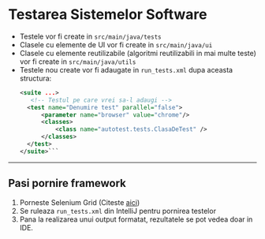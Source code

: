 # Testarea Sistemelor Software

- Testele vor fi create in `src/main/java/tests`
- Clasele cu elemente de UI vor fi create in `src/main/java/ui`
- Clasele cu elemente reutilizabile (algoritmi reutilizabili in mai multe teste) vor fi create in `src/main/java/utils`
- Testele nou create vor fi adaugate in `run_tests.xml` dupa aceasta structura:
  ```xml
  <suite ...>
     <!-- Testul pe care vrei sa-l adaugi -->
    <test name="Denumire test" parallel="false">
        <parameter name="browser" value="chrome"/>
        <classes>
            <class name="autotest.tests.ClasaDeTest" />
        </classes>
    </test>
  </suite>```
---
## Pasi pornire framework
1. Porneste Selenium Grid (Citeste [aici](grid/README.md))
2. Se ruleaza `run_tests.xml` din IntelliJ pentru pornirea testelor
3. Pana la realizarea unui output formatat, rezultatele se pot vedea doar in IDE.